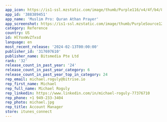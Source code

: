 ```yaml
---
app_icon: https://is1-ssl.mzstatic.com/image/thumb/Purple116/v4/4f/b4/81/4fb481d8-13cb-58a3-0dfb-b2210a08064b/AppIcon-0-0-1x_U007emarketing-0-7-0-0-85-220.png/1024x1024bb.png
app_id: '388389451'
app_name: 'Muslim Pro: Quran Athan Prayer'
app_screenshot: https://is1-ssl.mzstatic.com/image/thumb/PurpleSource126/v4/45/51/62/455162c9-b4a5-cc97-7547-20371c1c8d20/bd64865d-1d0d-4cfc-b26a-785f5337748b_EN_B_9.png/1284x2778bb.png
category: Reference
country: US
id: HlYoxWvZfxsd
language: en
most_recent_release: '2024-02-13T00:00:00'
publisher_id: '317697610'
publisher_name: Bitsmedia Pte Ltd
rank: '32'
release_count_in_past_year: '24'
release_count_in_past_year_category: 6
release_count_in_past_year_top_in_category: 24
rep_email: michael.roguly@bitrise.io
rep_first_name: Michael
rep_full_name: Michael Roguly
rep_linkedin: https://www.linkedin.com/in/michael-roguly-77376710
rep_phone: +1 949-233-3404
rep_photo: michael.jpg
rep_title: Account Manager
store: itunes_connect
---
```

